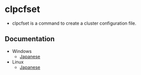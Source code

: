 # clpcfset
- clpcfset is a command to create a cluster configuration file.

## Documentation
- Windows
  - [Japanese](doc/windows/windows.md)
- Linux
  - [Japanese](doc/linux/linux.md)